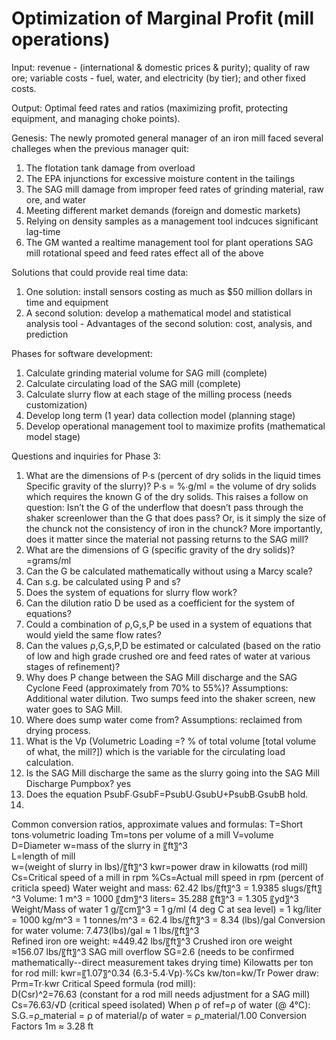 # Optimization of Marginal Profit (mill operations)
Input: revenue - (international &amp; domestic prices &amp; purity); quality of raw ore; variable costs - fuel, water, and electricity (by tier); and other fixed costs. 

Output: Optimal feed rates and ratios (maximizing profit, protecting equipment, and managing choke points).

Genesis:
The newly promoted general manager of an iron mill faced several challeges when the previous manager quit:
  1. The flotation tank damage from overload
  2. The EPA injunctions for excessive moisture content in the tailings
  3. The SAG mill damage from improper feed rates of grinding material, raw ore, and water
  4. Meeting different market demands (foreign and domestic markets)
  5. Relying on density samples as a management tool indcuces significant lag-time 
  7. The GM wanted a realtime management tool for plant operations
SAG mill rotational speed and feed rates effect all of the above

Solutions that could provide real time data:  
  1. One solution: install sensors costing as much as $50 million dollars in time and equipment
  2. A second solution: develop a mathematical model and statistical analysis tool
  	- Advantages of the second solution: cost, analysis, and prediction 

Phases for software development:
  1. Calculate grinding material volume for SAG mill (complete)
  2. Calculate circulating load of the SAG mill (complete)
  3. Calculate slurry flow at each stage of the milling process (needs customization)
  4. Develop long term (1 year) data collection model (planning stage)
  5. Develop operational management tool to maximize profits (mathematical model stage)
  

Questions and inquiries for Phase 3:
1. What are the dimensions of P∙s  (percent of dry solids in the liquid times Specific gravity of the slurry)?
 	P∙s = %∙g/ml =  the volume of dry solids which requires the known G of the dry solids.
	This raises a follow on question: 
	Isn’t the G of the underflow that doesn’t pass through the shaker screenlower than the G that does pass? 
	Or, is it simply the size of the chunck not the consistency of iron in the chunck?
	More importantly, does it matter since the material not passing returns to the SAG mill?
2. What are the dimensions of G (specific gravity of the dry solids)?
	=grams/ml
3. Can the G be calculated mathematically without using a Marcy scale?
4. Can s.g. be calculated using P and s?
5. Does the system of equations for slurry flow work? 
6. Can the dilution ratio D be used as a coefficient for the system of equations?
7. Could a combination of ρ,G,s,P be used in a system of equations that would yield the same flow rates?
8. Can the values ρ,G,s,P,D be estimated or calculated (based on the ratio of low and high grade crushed ore and feed rates of water at various stages of refinement)?
9. Why does P change between the SAG Mill discharge and the SAG Cyclone Feed (approximately from 70% to 55%)?
	Assumptions: Additional water dilution. Two sumps feed into the shaker screen, new water goes to SAG Mill.
10. Where does sump water come from?
	Assumptions: reclaimed from drying process.
11. What is the Vp (Volumetric Loading =? % of total volume [total volume of what, the mill?]) which is the variable for the circulating load calculation.
12. Is the SAG Mill discharge the same as the slurry going into the SAG Mill Discharge Pumpbox?
	yes
14. Does the equation  PsubF∙GsubF=PsubU∙GsubU+PsubB∙GsubB hold.
15. 



Common conversion ratios, approximate values and formulas:
T=Short tons∙volumetric loading
Tm=tons per volume of a mill
V=volume   
D=Diameter
w=mass of the slurry in 〖ft〗^3  
L=length of mill  
w=(weight of slurry in lbs)/〖ft〗^3 
kwr=power draw in kilowatts (rod mill)
Cs=Critical speed of a mill in rpm
%Cs=Actual mill speed in rpm (percent of criticla speed)
Water weight and mass: 	62.42 lbs/〖ft〗^3 = 1.9385 slugs/〖ft〗^3 
Volume: 1 m^3  = 1000 〖dm〗^3 liters= 35.288 〖ft〗^3  = 1.305 〖yd〗^3
Weight/Mass of water 1 g/〖cm〗^3 = 1  g/ml (4 deg C at sea level)
								  = 1 kg/liter 
                                  = 1000 kg/m^3 = 1 tonnes/m^3 
                                  = 62.4 lbs/〖ft〗^3 
                                  = 8.34 (lbs)/gal
Conversion for water volume: 	7.473(lbs)/gal ≈ 1 lbs/〖ft〗^3   
Refined iron ore weight:		≈449.42 lbs/〖ft〗^3
Crushed iron ore weight	≈156.07 lbs/〖ft〗^3
SAG mill overflow		SG=2.6 (needs to be confirmed mathematically--direct measurement takes drying time)
Kilowatts per ton for rod mill:   	kwr=〖1.07〗^0.34 (6.3-5.4∙Vp)∙%Cs kw/ton=kw/Tr
Power draw:  			Prm=Tr∙kwr 
Critical Speed formula (rod mill):	
				D(Csr)^2=76.63 (constant for a rod mill needs adjustment for a SAG mill)  
				Cs=76.63/√D (critical speed isolated)
When ρ of ref=ρ of water (@ 4°C): 	S.G.=ρ_material = ρ of material/ρ of water = ρ_material/1.00 
Conversion Factors		1m ≈ 3.28 ft


